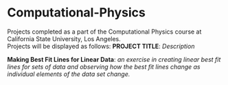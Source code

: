 # Computational-Physics

Projects completed as a part of the Computational Physics course at California State University, Los Angeles. \
Projects will be displayed as follows: **PROJECT TITLE**: *Description*

**Making Best Fit Lines for Linear Data**: *an exercise in creating linear best fit lines for sets of data and observing how the best fit lines change as individual elements of the data set change.*
